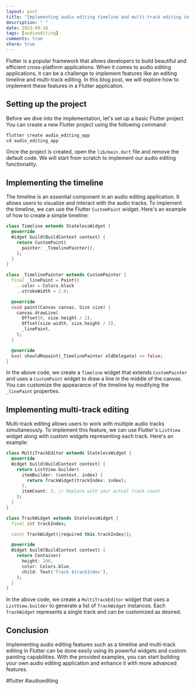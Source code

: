 ```yaml
---
layout: post
title: "Implementing audio editing timeline and multi-track editing in Flutter"
description: " "
date: 2023-09-18
tags: [audioediting]
comments: true
share: true
---
```


Flutter is a popular framework that allows developers to build beautiful and efficient cross-platform applications. When it comes to audio editing applications, it can be a challenge to implement features like an editing timeline and multi-track editing. In this blog post, we will explore how to implement these features in a Flutter application.

## Setting up the project

Before we dive into the implementation, let's set up a basic Flutter project. You can create a new Flutter project using the following command:

```dart
flutter create audio_editing_app
cd audio_editing_app
```

Once the project is created, open the `lib/main.dart` file and remove the default code. We will start from scratch to implement our audio editing functionality.

## Implementing the timeline

The timeline is an essential component in an audio editing application. It allows users to visualize and interact with the audio tracks. To implement the timeline, we can use the Flutter `CustomPaint` widget. Here's an example of how to create a simple timeline:

```dart
class Timeline extends StatelessWidget {
  @override
  Widget build(BuildContext context) {
    return CustomPaint(
      painter: _TimelinePainter(),
    );
  }
}

class _TimelinePainter extends CustomPainter {
  final _linePaint = Paint()
    ..color = Colors.black
    ..strokeWidth = 2.0;

  @override
  void paint(Canvas canvas, Size size) {
    canvas.drawLine(
      Offset(0, size.height / 2),
      Offset(size.width, size.height / 2),
      _linePaint,
    );
  }

  @override
  bool shouldRepaint(_TimelinePainter oldDelegate) => false;
}
```

In the above code, we create a `Timeline` widget that extends `CustomPainter` and uses a `CustomPaint` widget to draw a line in the middle of the canvas. You can customize the appearance of the timeline by modifying the `_linePaint` properties.

## Implementing multi-track editing

Multi-track editing allows users to work with multiple audio tracks simultaneously. To implement this feature, we can use Flutter's `ListView` widget along with custom widgets representing each track. Here's an example:

```dart
class MultiTrackEditor extends StatelessWidget {
  @override
  Widget build(BuildContext context) {
    return ListView.builder(
      itemBuilder: (context, index) {
        return TrackWidget(trackIndex: index);
      },
      itemCount: 3, // Replace with your actual track count
    );
  }
}

class TrackWidget extends StatelessWidget {
  final int trackIndex;

  const TrackWidget({required this.trackIndex});

  @override
  Widget build(BuildContext context) {
    return Container(
      height: 100,
      color: Colors.blue,
      child: Text('Track $trackIndex'),
    );
  }
}
```

In the above code, we create a `MultiTrackEditor` widget that uses a `ListView.builder` to generate a list of `TrackWidget` instances. Each `TrackWidget` represents a single track and can be customized as desired.

## Conclusion

Implementing audio editing features such as a timeline and multi-track editing in Flutter can be done easily using its powerful widgets and custom painting capabilities. With the provided examples, you can start building your own audio editing application and enhance it with more advanced features.

#flutter #audioediting